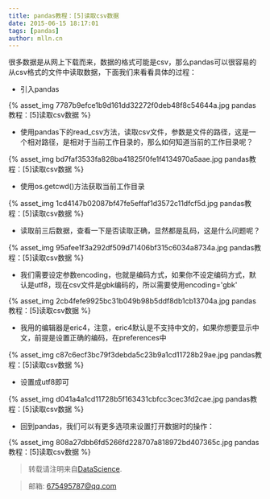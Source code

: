 ```yaml
---
title: pandas教程：[5]读取csv数据
date: 2015-06-15 18:17:01
tags: [pandas]
author: mlln.cn
---
```

很多数据是从网上下载而来，数据的格式可能是csv，那么pandas可以很容易的从csv格式的文件中读取数据，下面我们来看看具体的过程：

- 引入pandas

{% asset_img 7787b9efce1b9d161dd32272f0deb48f8c54644a.jpg pandas教程：[5]读取csv数据 %}

- 使用pandas下的read_csv方法，读取csv文件，参数是文件的路径，这是一个相对路径，是相对于当前工作目录的，那么如何知道当前的工作目录呢？

{% asset_img bd7faf3533fa828ba41825f0fe1f4134970a5aae.jpg pandas教程：[5]读取csv数据 %}

- 使用os.getcwd()方法获取当前工作目录

{% asset_img 1cd4147b02087bf47fe5effaf1d3572c11dfcf5d.jpg pandas教程：[5]读取csv数据 %}

- 读取前三后数据，查看一下是否读取正确，显然都是乱码，这是什么问题呢？

{% asset_img 95afee1f3a292df509d71406bf315c6034a8734a.jpg pandas教程：[5]读取csv数据 %}

- 我们需要设定参数encoding，也就是编码方式，如果你不设定编码方式，默认是utf8，现在csv文件是gbk编码的，所以需要使用encoding='gbk'

{% asset_img 2cb4fefe9925bc31b049b98b5ddf8db1cb13704a.jpg pandas教程：[5]读取csv数据 %}

- 我用的编辑器是eric4，注意，eric4默认是不支持中文的，如果你想要显示中文，前提是设置正确的编码，在preferences中

{% asset_img c87c6ecf3bc79f3debda5c23b9a1cd11728b29ae.jpg pandas教程：[5]读取csv数据 %}

- 设置成utf8即可

{% asset_img d041a4a1cd11728b5f163431cbfcc3cec3fd2cae.jpg pandas教程：[5]读取csv数据 %}

- 回到pandas，我们可以有更多选项来设置打开数据时的操作：

{% asset_img 808a27dbb6fd5266fd228707a818972bd407365c.jpg pandas教程：[5]读取csv数据 %}

> 转载请注明来自[DataScience](http://mlln.cn).

> 邮箱: 675495787@qq.com 
